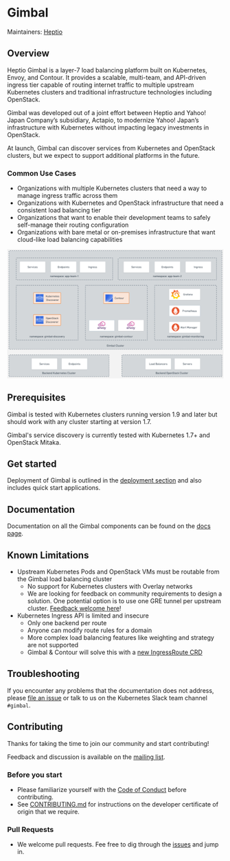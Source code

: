 # Gimbal

Maintainers: [Heptio](https://github.com/heptio)

## Overview

Heptio Gimbal is a layer-7 load balancing platform built on Kubernetes, Envoy, and Contour. It provides a scalable, multi-team, and API-driven ingress tier capable of routing internet traffic to multiple upstream Kubernetes clusters and traditional infrastructure technologies including OpenStack.

Gimbal was developed out of a joint effort between Heptio and Yahoo! Japan Company’s subsidiary, Actapio, to modernize Yahoo! Japan’s infrastructure with Kubernetes without impacting legacy investments in OpenStack.

At launch, Gimbal can discover services from Kubernetes and OpenStack clusters, but we expect to support additional platforms in the future.

### Common Use Cases

* Organizations with multiple Kubernetes clusters that need a way to manage ingress traffic across them
* Organizations with Kubernetes and OpenStack infrastructure that need a consistent load balancing tier
* Organizations that want to enable their development teams to safely self-manage their routing configuration
* Organizations with bare metal or on-premises infrastructure that want cloud-like load balancing capabilities

![OverviewDiagram](docs/images/overview.png)

## Prerequisites

Gimbal is tested with Kubernetes clusters running version 1.9 and later but should work with any cluster starting at version 1.7.

Gimbal's service discovery is currently tested with Kubernetes 1.7+ and OpenStack Mitaka.

## Get started

Deployment of Gimbal is outlined in the [deployment section](deployment/README.md) and also includes quick start applications.

## Documentation

Documentation on all the Gimbal components can be found on the [docs page](docs/README.md).


## Known Limitations

* Upstream Kubernetes Pods and OpenStack VMs must be routable from the Gimbal load balancing cluster
  * No support for Kubernetes clusters with Overlay networks
  * We are looking for feedback on community requirements to design a solution. One potential option is to use one GRE tunnel per upstream cluster.  [Feedback welcome here](https://github.com/heptio/gimbal/issues/39)!
* Kubernetes Ingress API is limited and insecure
  * Only one backend per route
  * Anyone can modify route rules for a domain
  * More complex load balancing features like weighting and strategy are not supported
  * Gimbal & Contour will solve this with a [new IngressRoute CRD](https://github.com/heptio/contour/blob/master/design/ingressroute-design.md)

## Troubleshooting

If you encounter any problems that the documentation does not address, please [file an issue](https://github.com/heptio/gimbal/issues) or talk to us on the Kubernetes Slack team channel `#gimbal`.

## Contributing

Thanks for taking the time to join our community and start contributing!

Feedback and discussion is available on the [mailing list](https://groups.google.com/forum/#!forum/heptio-gimbal).

### Before you start

- Please familiarize yourself with the [Code of Conduct](CODE_OF_CONDUCT.md) before contributing.
- See [CONTRIBUTING.md](CONTRIBUTING.md) for instructions on the developer certificate of origin that we require.

### Pull Requests

- We welcome pull requests. Fee free to dig through the [issues](https://github.com/heptio/gimbal/issues) and jump in.

